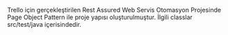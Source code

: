 Trello için gerçekleştirilen Rest Assured Web Servis Otomasyon Projesinde Page Object Pattern ile proje yapısı oluşturulmuştur. İlgili classlar src/test/java içerisindedir.
